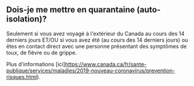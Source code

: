 ## Dois-je me mettre en quarantaine (auto-isolation)?

Seulement si vous avez voyagé à l'extérieur du Canada au cours des 14 derniers jours ET/OU si vous avez été (au cours des 14 derniers jours) ou êtes en contact direct avec une personne présentant des symptômes de toux, de fièvre ou de grippe.

Plus d'informations [ici]https://www.canada.ca/fr/sante-publique/services/maladies/2019-nouveau-coronavirus/prevention-risques.html).
